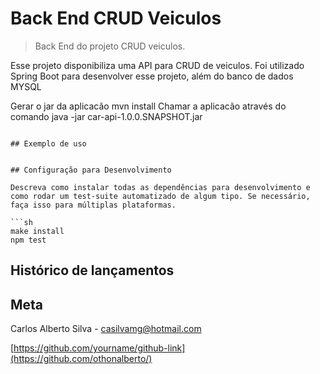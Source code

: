 # Back End CRUD Veiculos
> Back End do projeto CRUD veiculos.

Esse projeto disponibiliza uma API para CRUD de veiculos. 
Foi utilizado Spring Boot para desenvolver esse projeto, além do banco de dados MYSQL

Gerar o jar da aplicacão
mvn install
Chamar a aplicacão através do comando 
java -jar car-api-1.0.0.SNAPSHOT.jar
```

## Exemplo de uso


## Configuração para Desenvolvimento

Descreva como instalar todas as dependências para desenvolvimento e como rodar um test-suite automatizado de algum tipo. Se necessário, faça isso para múltiplas plataformas.

```sh
make install
npm test
```

## Histórico de lançamentos


## Meta

Carlos Alberto Silva - casilvamg@hotmail.com

[https://github.com/yourname/github-link](https://github.com/othonalberto/)
